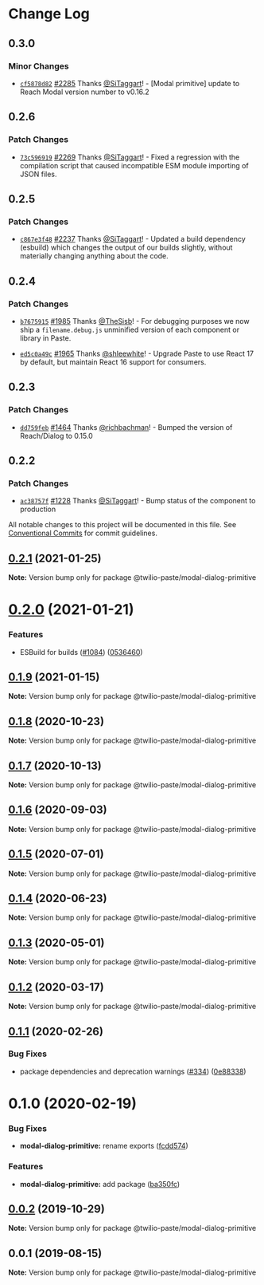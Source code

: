 # Change Log

## 0.3.0

### Minor Changes

- [`cf5878d82`](https://github.com/twilio-labs/paste/commit/cf5878d82bd552b22a49e5d4b4d0a6e85d829914) [#2285](https://github.com/twilio-labs/paste/pull/2285) Thanks [@SiTaggart](https://github.com/SiTaggart)! - [Modal primitive] update to Reach Modal version number to v0.16.2

## 0.2.6

### Patch Changes

- [`73c596919`](https://github.com/twilio-labs/paste/commit/73c5969191c04b4721a059c9dee329126afc1a8e) [#2269](https://github.com/twilio-labs/paste/pull/2269) Thanks [@SiTaggart](https://github.com/SiTaggart)! - Fixed a regression with the compilation script that caused incompatible ESM module importing of JSON files.

## 0.2.5

### Patch Changes

- [`c867e3f48`](https://github.com/twilio-labs/paste/commit/c867e3f48d739409d1f54fa18c4d2bee1d9242cf) [#2237](https://github.com/twilio-labs/paste/pull/2237) Thanks [@SiTaggart](https://github.com/SiTaggart)! - Updated a build dependency (esbuild) which changes the output of our builds slightly, without materially changing anything about the code.

## 0.2.4

### Patch Changes

- [`b7675915`](https://github.com/twilio-labs/paste/commit/b76759157a8c554863b6e37ddb6ea081c1c53258) [#1985](https://github.com/twilio-labs/paste/pull/1985) Thanks [@TheSisb](https://github.com/TheSisb)! - For debugging purposes we now ship a `filename.debug.js` unminified version of each component or library in Paste.

* [`ed5c0a49c`](https://github.com/twilio-labs/paste/commit/ed5c0a49ced5c524607cac7166d3aa4c389f2e7f) [#1965](https://github.com/twilio-labs/paste/pull/1965) Thanks [@shleewhite](https://github.com/shleewhite)! - Upgrade Paste to use React 17 by default, but maintain React 16 support for consumers.

## 0.2.3

### Patch Changes

- [`dd759feb`](https://github.com/twilio-labs/paste/commit/dd759febfa25e5d6823f280a1896635be2ba6376) [#1464](https://github.com/twilio-labs/paste/pull/1464) Thanks [@richbachman](https://github.com/richbachman)! - Bumped the version of Reach/Dialog to 0.15.0

## 0.2.2

### Patch Changes

- [`ac38757f`](https://github.com/twilio-labs/paste/commit/ac38757f0e426531862d5c562a2f2300cfa30592) [#1228](https://github.com/twilio-labs/paste/pull/1228) Thanks [@SiTaggart](https://github.com/SiTaggart)! - Bump status of the component to production

All notable changes to this project will be documented in this file.
See [Conventional Commits](https://conventionalcommits.org) for commit guidelines.

## [0.2.1](https://github.com/twilio-labs/paste/compare/@twilio-paste/modal-dialog-primitive@0.2.0...@twilio-paste/modal-dialog-primitive@0.2.1) (2021-01-25)

**Note:** Version bump only for package @twilio-paste/modal-dialog-primitive

# [0.2.0](https://github.com/twilio-labs/paste/compare/@twilio-paste/modal-dialog-primitive@0.1.9...@twilio-paste/modal-dialog-primitive@0.2.0) (2021-01-21)

### Features

- ESBuild for builds ([#1084](https://github.com/twilio-labs/paste/issues/1084)) ([0536460](https://github.com/twilio-labs/paste/commit/053646011508be10477d5b732269cdb0419235d7))

## [0.1.9](https://github.com/twilio-labs/paste/compare/@twilio-paste/modal-dialog-primitive@0.1.8...@twilio-paste/modal-dialog-primitive@0.1.9) (2021-01-15)

**Note:** Version bump only for package @twilio-paste/modal-dialog-primitive

## [0.1.8](https://github.com/twilio-labs/paste/compare/@twilio-paste/modal-dialog-primitive@0.1.7...@twilio-paste/modal-dialog-primitive@0.1.8) (2020-10-23)

**Note:** Version bump only for package @twilio-paste/modal-dialog-primitive

## [0.1.7](https://github.com/twilio-labs/paste/compare/@twilio-paste/modal-dialog-primitive@0.1.6...@twilio-paste/modal-dialog-primitive@0.1.7) (2020-10-13)

**Note:** Version bump only for package @twilio-paste/modal-dialog-primitive

## [0.1.6](https://github.com/twilio-labs/paste/compare/@twilio-paste/modal-dialog-primitive@0.1.5...@twilio-paste/modal-dialog-primitive@0.1.6) (2020-09-03)

**Note:** Version bump only for package @twilio-paste/modal-dialog-primitive

## [0.1.5](https://github.com/twilio-labs/paste/compare/@twilio-paste/modal-dialog-primitive@0.1.4...@twilio-paste/modal-dialog-primitive@0.1.5) (2020-07-01)

**Note:** Version bump only for package @twilio-paste/modal-dialog-primitive

## [0.1.4](https://github.com/twilio-labs/paste/compare/@twilio-paste/modal-dialog-primitive@0.1.3...@twilio-paste/modal-dialog-primitive@0.1.4) (2020-06-23)

**Note:** Version bump only for package @twilio-paste/modal-dialog-primitive

## [0.1.3](https://github.com/twilio-labs/paste/compare/@twilio-paste/modal-dialog-primitive@0.1.2...@twilio-paste/modal-dialog-primitive@0.1.3) (2020-05-01)

**Note:** Version bump only for package @twilio-paste/modal-dialog-primitive

## [0.1.2](https://github.com/twilio-labs/paste/compare/@twilio-paste/modal-dialog-primitive@0.1.1...@twilio-paste/modal-dialog-primitive@0.1.2) (2020-03-17)

**Note:** Version bump only for package @twilio-paste/modal-dialog-primitive

## [0.1.1](https://github.com/twilio-labs/paste/compare/@twilio-paste/modal-dialog-primitive@0.1.0...@twilio-paste/modal-dialog-primitive@0.1.1) (2020-02-26)

### Bug Fixes

- package dependencies and deprecation warnings ([#334](https://github.com/twilio-labs/paste/issues/334)) ([0e88338](https://github.com/twilio-labs/paste/commit/0e88338511e6835a79eb0a9cea8d5b3a1cdf0a88))

# 0.1.0 (2020-02-19)

### Bug Fixes

- **modal-dialog-primitive:** rename exports ([fcdd574](https://github.com/twilio-labs/paste/commit/fcdd574a868b398abab9b1cfe0606772ae43123b))

### Features

- **modal-dialog-primitive:** add package ([ba350fc](https://github.com/twilio-labs/paste/commit/ba350fc1541be23f7aa4920e3f618386693a9e13))

## [0.0.2](https://github.com/twilio-labs/paste/compare/@twilio-paste/modal-dialog-primitive@0.0.1...@twilio-paste/modal-dialog-primitive@0.0.2) (2019-10-29)

**Note:** Version bump only for package @twilio-paste/modal-dialog-primitive

## 0.0.1 (2019-08-15)

**Note:** Version bump only for package @twilio-paste/modal-dialog-primitive
